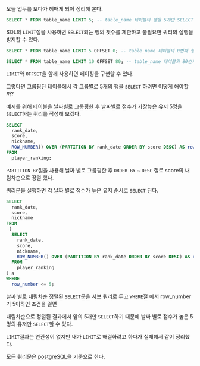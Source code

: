 오늘 업무를 보다가 헤매게 되어 정리해 본다.

```sql
SELECT * FROM table_name LIMIT 5; -- table_name 테이블의 행을 5개만 SELECT
```
SQL의 `LIMIT`절을 사용하면 `SELECT`되는 행의 갯수를 제한하고 불필요한 쿼리의 실행을 방지할 수 있다.


```sql
SELECT * FROM table_name LIMIT 5 OFFSET 0; -- table_name 테이블의 0번째 행부터 5개 행을 SELECT

SELECT * FROM table_name LIMIT 10 OFFSET 80; -- table_name 테이블의 80번재 행 부터 10개 행을 SELECT
```
`LIMIT`와 `OFFSET`을 함께 사용하면 페이징을 구현할 수 있다.


그렇다면 그룹핑된 테이블에서 각 그룹별로 5개의 행을 `SELECT` 하려면 어떻게 해야할까?

예시를 위해 테이블을 날짜별로 그룹핑한 후 날짜별로 점수가 가장높은 유저 5명을 `SELECT`하는 쿼리를 작성해 보겠다.


```sql
SELECT 
  rank_date,
  score, 
  nickname,
  ROW_NUMBER() OVER (PARTITION BY rank_date ORDER BY score DESC) AS row_number
FROM 
  player_ranking;
```
`PARTITION BY`절을 사용해 날짜 별로 그룹핑한 후 `ORDER BY` ~ `DESC` 절로 score의 내림차순으로 정렬 했다.

쿼리문을 실행하면 각 날짜 별로 점수가 높은 유저 순서로 `SELECT` 된다.


```sql
SELECT
  rank_date,
  score, 
  nickname
FROM
 (
  SELECT 
    rank_date,
    score, 
    nickname,
    ROW_NUMBER() OVER (PARTITION BY rank_date ORDER BY score DESC) AS row_number
  FROM 
    player_ranking
) a
WHERE
  row_number <= 5;
```
날짜 별로 내림차순 정렬된 `SELECT`문을 서브 쿼리로 두고 `WHERE`절 에서 row_number가 5이하인 조건을 걸면

내림차순으로 정렬된 결과에서 앞의 5개만 `SELECT`하기 때문에 날짜 별로 점수가 높은 5명의 유저만 `SELECT`할 수 있다.




`LIMIT`절과는 연관성이 없지만 내가 `LIMIT`로 해결하려고 하다가 실패해서 같이 정리했다.

모든 쿼리문은 [postgreSQL]을 기준으로 한다.

[postgreSQL]:https://www.postgresql.org/
